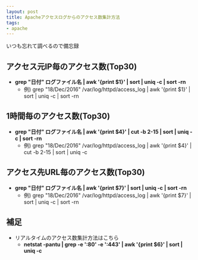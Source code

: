 ```yaml
---
layout: post
title: Apacheアクセスログからのアクセス数集計方法
tags: 
- apache
---
```

いつも忘れて調べるので備忘録
<!-- more -->
## アクセス元IP毎のアクセス数(Top30)
- **grep "日付" ログファイル名 | awk '{print $1}' | sort | uniq -c | sort -rn**
  - 例) grep "18/Dec/2016" /var/log/httpd/access_log | awk '{print $1}' | sort | uniq -c | sort -rn

## 1時間毎のアクセス数(Top30)
- **grep "日付" ログファイル名 | awk '{print $4}' | cut -b 2-15 | sort | uniq -c | sort -rn**
  - 例) grep "18/Dec/2016" /var/log/httpd/access_log | awk '{print $4}' | cut -b 2-15 | sort | uniq -c

## アクセス先URL毎のアクセス数(Top30)
- **grep "日付" ログファイル名 | awk '{print $7}' | sort | uniq -c | sort -rn**
  - 例) grep "18/Dec/2016" /var/log/httpd/access_log | awk '{print $7}' | sort | uniq -c | sort -rn

## 補足
- リアルタイムのアクセス数集計方法はこちら
  - **netstat -pantu | grep -e ':80' -e ':443' | awk '{print $6}' | sort | uniq -c**
